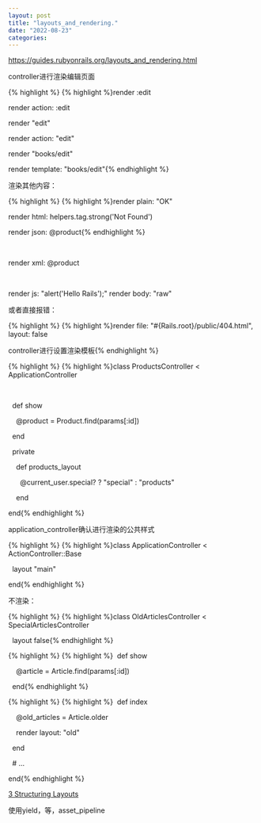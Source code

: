 ```yaml
---
layout: post
title: "layouts_and_rendering."
date: "2022-08-23"
categories: 
---
```

<p><a href="https://guides.rubyonrails.org/layouts_and_rendering.html">https://guides.rubyonrails.org/layouts_and_rendering.html</a></p>

<p>controller进行渲染编辑页面</p>

{% highlight %}
{% highlight %}render :edit

render action: :edit

render &quot;edit&quot;

render action: &quot;edit&quot;

render &quot;books/edit&quot;

render template: &quot;books/edit&quot;{% endhighlight %}

<p>渲染其他内容：</p>

{% highlight %}
{% highlight %}render plain: &quot;OK&quot;

render html: helpers.tag.strong(&#39;Not Found&#39;)

render json: @product{% endhighlight %}

<p>&nbsp;</p>

<p>render xml: @product</p>

<p>&nbsp;</p>

<p>render js: &quot;alert(&#39;Hello Rails&#39;);&quot; render body: &quot;raw&quot;</p>

<p>或者直接报错：</p>

{% highlight %}
{% highlight %}render file: &quot;#{Rails.root}/public/404.html&quot;, layout: false

controller进行设置渲染模板{% endhighlight %}

{% highlight %}
{% highlight %}class ProductsController &lt; ApplicationController

&nbsp;

&nbsp; def show

&nbsp;&nbsp;&nbsp; @product = Product.find(params[:id])

&nbsp; end

&nbsp; private

&nbsp;&nbsp;&nbsp; def products_layout

&nbsp;&nbsp;&nbsp;&nbsp;&nbsp; @current_user.special? ? &quot;special&quot; : &quot;products&quot;

&nbsp;&nbsp;&nbsp; end

end{% endhighlight %}

<p>application_controller确认进行渲染的公共样式</p>

{% highlight %}
{% highlight %}class ApplicationController &lt; ActionController::Base

&nbsp; layout &quot;main&quot;

end{% endhighlight %}

<p>不渲染：</p>

{% highlight %}
{% highlight %}class OldArticlesController &lt; SpecialArticlesController

&nbsp; layout false{% endhighlight %}

{% highlight %}
{% highlight %}&nbsp; def show

&nbsp;&nbsp;&nbsp; @article = Article.find(params[:id])

&nbsp; end{% endhighlight %}

{% highlight %}
{% highlight %}&nbsp; def index

&nbsp;&nbsp;&nbsp; @old_articles = Article.older

&nbsp;&nbsp;&nbsp; render layout: &quot;old&quot;

&nbsp; end

&nbsp; # ...

end{% endhighlight %}

<p id="structuring-layouts"><a class="anchorlink" href="https://guides.rubyonrails.org/layouts_and_rendering.html#structuring-layouts">3 Structuring Layouts</a></p>

<p>使用yield，等，asset_pipeline</p>

<p>&nbsp;</p>

<p>&nbsp;</p>

